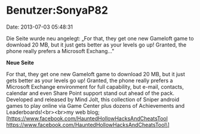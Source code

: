 Benutzer:SonyaP82
=================

Date: 2013-07-03 05:48:31

Die Seite wurde neu angelegt: „For that, they get one new Gameloft game
to download 20 MB, but it just gets better as your levels go up!
Granted, the phone really prefers a Microsoft Exchang..."

**Neue Seite**

<div>

For that, they get one new Gameloft game to download 20 MB, but it just
gets better as your levels go up! Granted, the phone really prefers a
Microsoft Exchange environment for full capability, but e-mail,
contacts, calendar and even Share Point support stand out ahead of the
pack. Developed and released by Mind Jolt, this collection of Sniper
android games to play online via Game Center plus dozens of Achievements
and Leaderboards!\<br\>\<br\>my web blog;
\[https://www.facebook.com/HauntedHollowHacksAndCheatsTool
https://www.facebook.com/HauntedHollowHacksAndCheatsTool\]

</div>
